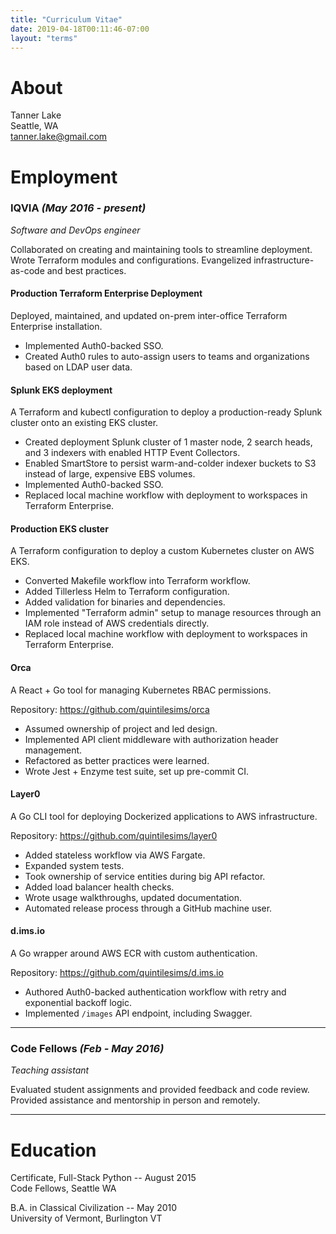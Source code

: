 ```yaml
---
title: "Curriculum Vitae"
date: 2019-04-18T00:11:46-07:00
layout: "terms"
---
```


# About

Tanner Lake  
Seattle, WA  
[tanner.lake@gmail.com](mailto:tanner.lake@gmail.com)  

# Employment

### IQVIA _(May 2016 - present)_

_Software and DevOps engineer_

Collaborated on creating and maintaining tools to streamline deployment.
Wrote Terraform modules and configurations.
Evangelized infrastructure-as-code and best practices.

#### Production Terraform Enterprise Deployment

Deployed, maintained, and updated on-prem inter-office Terraform Enterprise installation.

- Implemented Auth0-backed SSO.
- Created Auth0 rules to auto-assign users to teams and organizations based on LDAP user data.

#### Splunk EKS deployment

A Terraform and kubectl configuration to deploy a production-ready Splunk cluster onto an existing EKS cluster.

- Created deployment Splunk cluster of 1 master node, 2 search heads, and 3 indexers with enabled HTTP Event Collectors.
- Enabled SmartStore to persist warm-and-colder indexer buckets to S3 instead of large, expensive EBS volumes.
- Implemented Auth0-backed SSO.
- Replaced local machine workflow with deployment to workspaces in Terraform Enterprise.

#### Production EKS cluster

A Terraform configuration to deploy a custom Kubernetes cluster on AWS EKS.

- Converted Makefile workflow into Terraform workflow.
- Added Tillerless Helm to Terraform configuration.
- Added validation for binaries and dependencies.
- Implemented "Terraform admin" setup to manage resources through an IAM role instead of AWS credentials directly.
- Replaced local machine workflow with deployment to workspaces in Terraform Enterprise.

#### Orca

A React + Go tool for managing Kubernetes RBAC permissions.

Repository: https://github.com/quintilesims/orca

- Assumed ownership of project and led design.
- Implemented API client middleware with authorization header management.
- Refactored as better practices were learned.
- Wrote Jest + Enzyme test suite, set up pre-commit CI.

#### Layer0

A Go CLI tool for deploying Dockerized applications to AWS infrastructure.

Repository: https://github.com/quintilesims/layer0

- Added stateless workflow via AWS Fargate.
- Expanded system tests.
- Took ownership of service entities during big API refactor.
- Added load balancer health checks.
- Wrote usage walkthroughs, updated documentation.
- Automated release process through a GitHub machine user.

#### d.ims.io

A Go wrapper around AWS ECR with custom authentication.

Repository: https://github.com/quintilesims/d.ims.io

- Authored Auth0-backed authentication workflow with retry and exponential backoff logic.
- Implemented `/images` API endpoint, including Swagger.

---

### Code Fellows _(Feb - May 2016)_

_Teaching assistant_

Evaluated student assignments and provided feedback and code review.
Provided assistance and mentorship in person and remotely.

---

# Education

Certificate, Full-Stack Python -- August 2015  
Code Fellows, Seattle WA  

B.A. in Classical Civilization -- May 2010  
University of Vermont, Burlington VT
